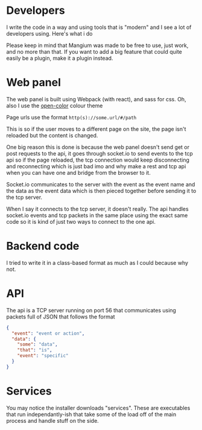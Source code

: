 # Developers
I write the code in a way and using tools that is "modern" and I see a lot of developers using. Here's what i do

Please keep in mind that Mangium was made to be free to use, just work, and no more than that. If you want to add a big feature that could quite easily be a plugin, make it a plugin instead.

# Web panel
The web panel is built using Webpack (with react), and sass for css. Oh, also I use the [open-color](https://yeun.github.io/open-color/) colour theme

Page urls use the format `http(s)://some.url/#/path`

This is so if the user moves to a different page on the site, the page isn't reloaded but the content is changed. 

One big reason this is done is because the web panel doesn't send get or post requests to the api, it goes through socket.io to send events to the tcp api so if the page reloaded, the tcp connection would keep disconnecting and reconnecting which is just bad imo and why make a rest and tcp api when you can have one and bridge from the browser to it.

Socket.io communicates to the server with the event as the event name and the data as the event data which is then pieced together before sending it to the tcp server.

When I say it connects to the tcp server, it doesn't really. The api handles socket.io events and tcp packets in the same place using the exact same code so it is kind of just two ways to connect to the one api.

# Backend code
I tried to write it in a class-based format as much as I could because why not.

# API
The api is a TCP server running on port 56 that communicates using packets full of JSON that follows the format
```JSON
{
  "event": "event or action",
  "data": {
    "some": "data",
    "that": "is",
    "event": "specific"
  }
}
```

# Services
You may notice the installer downloads "services". These are executables that run independantly-ish that take some of the load off of the main process and handle stuff on the side.

